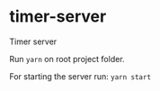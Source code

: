 # timer-server

Timer server

Run `yarn` on root project folder.

For starting the server run: `yarn start`
